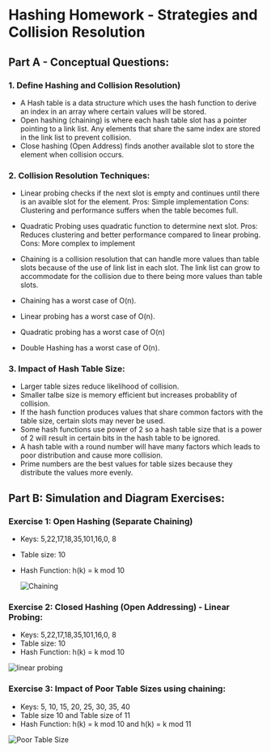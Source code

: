 # Hashing Homework - Strategies and Collision Resolution

## Part A - Conceptual Questions:
### 1. Define Hashing and Collision Resolution)
- A Hash table is a data structure which uses the hash function to derive an index in an array where certain values will be stored.
- Open hashing (chaining) is where each hash table slot has a pointer pointing to a link list. Any elements that share
  the same index are stored in the link list to prevent collision.
- Close hashing (Open Address) finds another available slot to store the element when collision occurs.

### 2. Collision Resolution Techniques:
- Linear probing checks if the next slot is empty and continues until there is an avaible slot for the element.
  Pros: Simple implementation
  Cons: Clustering and performance suffers when the table becomes full.

- Quadratic Probing uses quadratic function to determine next slot.
  Pros: Reduces clustering and better performance compared to linear probing.
  Cons: More complex to implement

- Chaining is a collision resolution that can handle more values than table slots because of the use of link list in each slot.
  The link list can grow to accommodate for the collision due to there being more values than table slots. 
- Chaining has a worst case of O(n).
- Linear probing has a worst case of O(n).
- Quadratic probing has a worst case of O(n)
- Double Hashing has a worst case of O(n).

### 3. Impact of Hash Table Size:
- Larger table sizes reduce likelihood of collision.
- Smaller talbe size is memory efficient but increases probablity of collision.
- If the hash function produces values that share common factors with the table size, certain slots may never be used.
- Some hash functions use power of 2 so a hash table size that is a power of 2 will result in certain bits in the hash table to be ignored.
- A hash table with a round number will have many factors which leads to poor distribution and cause more collision.
- Prime numbers are the best values for table sizes because they distribute the values more evenly.

## Part B: Simulation and Diagram Exercises:
### Exercise 1: Open Hashing (Separate Chaining)
- Keys: 5,22,17,18,35,101,16,0, 8
- Table size: 10
- Hash Function: h(k) = k mod 10
  
  ![Chaining](https://github.com/user-attachments/assets/bff6e548-2ca3-488f-908a-251870f4a4c4)

### Exercise 2: Closed Hashing (Open Addressing) - Linear Probing:
- Keys: 5,22,17,18,35,101,16,0, 8
- Table size: 10
- Hash Function: h(k) = k mod 10
  
![linear probing](https://github.com/user-attachments/assets/9f5eb126-cb2a-46c3-9a29-1162e0cdd12f)

### Exercise 3: Impact of Poor Table Sizes using chaining:
- Keys: 5, 10, 15, 20, 25, 30, 35, 40
- Table size 10 and Table size of 11
- Hash Function: h(k) = k mod 10 and h(k) = k mod 11
  
![Poor Table Size](https://github.com/user-attachments/assets/2a4bf1d0-9565-4b77-989b-d61d456f5357)







